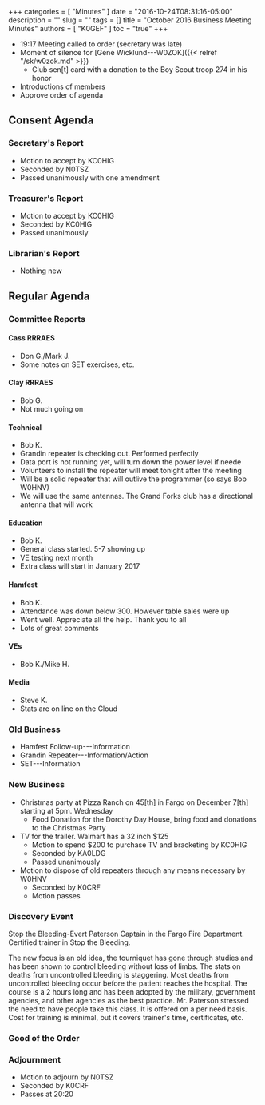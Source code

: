 +++
categories = [ "Minutes" ]
date = "2016-10-24T08:31:16-05:00"
description = ""
slug = ""
tags = []
title = "October 2016 Business Meeting Minutes"
authors = [ "K0GEF" ]
toc = "true"
+++
* 19:17 Meeting called to order (secretary was late)
* Moment of silence for [Gene Wicklund---W0ZOK]({{< relref "/sk/w0zok.md" >}})
    * Club sen[t] card with a donation to the Boy Scout troop 274 in his honor
* Introductions of members 
* Approve order of agenda
<!--more-->
## Consent Agenda

### Secretary's Report
* Motion to accept by KC0HIG
* Seconded by N0TSZ
* Passed unanimously with one amendment

### Treasurer's Report
* Motion to accept by KC0HIG
* Seconded by KC0HIG
* Passed unanimously

###  Librarian's Report
* Nothing new

## Regular Agenda

### Committee Reports

#### Cass RRRAES
* Don G./Mark J.
* Some notes on SET exercises, etc.

#### Clay RRRAES
* Bob G.
* Not much going on

#### Technical
* Bob K.
* Grandin repeater is checking out. Performed perfectly
* Data port is not running yet, will turn down the power
level if neede
* Volunteers to install the repeater will meet tonight after the meeting
* Will be a solid repeater that will outlive the programmer (so says Bob W0HNV)
* We will use the same antennas. The Grand Forks club has a directional antenna that will work

#### Education
* Bob K.
* General class started.  5-7 showing up
* VE testing next month
* Extra class will start in January 2017

#### Hamfest
* Bob K.
* Attendance was down below 300. However table sales were up
* Went well. Appreciate all the help.  Thank you to all
* Lots of great comments

#### VEs
* Bob K./Mike H.

#### Media
* Steve K.
* Stats are on line on the Cloud

### Old Business
* Hamfest Follow-up---Information 
* Grandin Repeater---Information/Action 
* SET---Information 

### New Business
* Christmas party at Pizza Ranch on 45[th] in Fargo on December 7[th] starting at 5pm.  Wednesday
    * Food Donation for the Dorothy Day House, bring food and donations to the Christmas Party 
* TV for the trailer.  Walmart has a 32 inch $125
    * Motion to spend $200 to purchase TV and bracketing by KC0HIG
    * Seconded by KA0LDG
    * Passed unanimously
* Motion to dispose of old repeaters through any means necessary by W0HNV
    * Seconded by K0CRF
    * Motion passes

### Discovery Event
Stop the Bleeding-Evert Paterson Captain in the Fargo Fire Department.
Certified trainer in Stop the Bleeding.

The new focus is an old idea, the tourniquet has gone through studies and has
been shown to control bleeding without loss of limbs.  The stats on deaths
from uncontrolled bleeding is staggering.  Most deaths from uncontrolled
bleeding occur before the patient reaches the hospital.  The course is a 2
hours long and has been adopted by the military, government agencies, and
other agencies as the best practice.  Mr. Paterson stressed the need to have
people take this class.  It is offered on a per need basis. Cost for training
is minimal, but it covers trainer's time, certificates, etc.    

### Good of the Order

### Adjournment
* Motion to adjourn by N0TSZ
* Seconded by K0CRF
* Passes at 20:20
